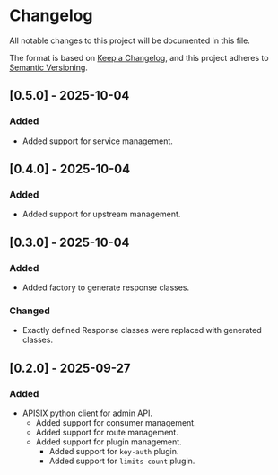 # Changelog

All notable changes to this project will be documented in this file.

The format is based on [Keep a Changelog](https://keepachangelog.com/en/1.1.0/),
and this project adheres to [Semantic Versioning](https://semver.org/spec/v2.0.0.html).

## [0.5.0] - 2025-10-04

### Added

- Added support for service management.


## [0.4.0] - 2025-10-04

### Added

- Added support for upstream management.


## [0.3.0] - 2025-10-04

### Added

- Added factory to generate response classes.

### Changed

- Exactly defined Response classes were replaced with generated classes.


## [0.2.0] - 2025-09-27

### Added

- APISIX python client for admin API.
  - Added support for consumer management.
  - Added support for route management.
  - Added support for plugin management.
    - Added support for `key-auth` plugin.
    - Added support for `limits-count` plugin.

